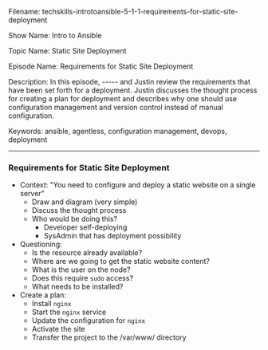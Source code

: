 Filename: techskills-introtoansible-5-1-1-requirements-for-static-site-deployment

Show Name: Intro to Ansible

Topic Name: Static Site Deployment

Episode Name: Requirements for Static Site Deployment

Description: 
In this episode, ----- and Justin review the requirements
that have been set forth for a deployment. Justin discusses
the thought process for creating a plan for deployment and 
describes why one should use configuration management
and version control instead of manual configuration.

Keywords: ansible, agentless, configuration management,
			devops, deployment

---

### Requirements for Static Site Deployment

+ Context: "You need to configure and deploy a static website on a single server"
	* Draw and diagram (very simple)
	* Discuss the thought process
	* Who would be doing this?
		- Developer self-deploying
		- SysAdmin that has deployment possibility
+ Questioning:
	* Is the resource already available?
	* Where are we going to get the static website content?
	* What is the user on the node?
	* Does this require `sudo` access?
	* What needs to be installed?
+ Create a plan:
	* Install `nginx`
	* Start the `nginx` service
	* Update the configuration for `nginx`
	* Activate the site
	* Transfer the project to the /var/www/ directory
